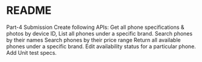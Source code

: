 # README

Part-4 Submission
Create following APIs:
Get all phone specifications & photos by device ID, 
List all phones under a specific brand.
Search phones by their names
Search phones by their price range
Return all available phones under a specific brand.
Edit availability status for a particular phone.
Add Unit test specs.

